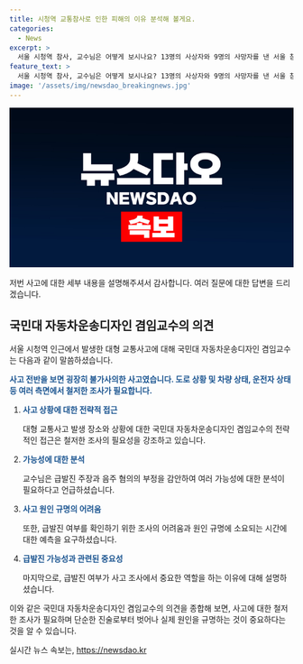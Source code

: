 ```yaml
---
title: 시청역 교통참사로 인한 피해의 이유 분석해 볼게요.
categories:
  - News
excerpt: >
  서울 시청역 참사, 교수님은 어떻게 보시나요? 13명의 사상자와 9명의 사망자를 낸 서울 참사. 운전자는 급발진 주장하며 경찰은 음주 혐의 부인. 무려 200미터 역주행 후 보행자에게까지 충돌. 목격자들의 주장과 경찰 수사는 어떻게 될까? 급발진 여부 확인, 원인 규명에 대한 예상과 전문 기관의 역할, 그리고 이에 대한 대책의 필요성을 다루는 교수의 답변.
feature_text: >
  서울 시청역 참사, 교수님은 어떻게 보시나요? 13명의 사상자와 9명의 사망자를 낸 서울 참사. 운전자는 급발진 주장하며 경찰은 음주 혐의 부인. 무려 200미터 역주행 후 보행자에게까지 충돌. 목격자들의 주장과 경찰 수사는 어떻게 될까? 급발진 여부 확인, 원인 규명에 대한 예상과 전문 기관의 역할, 그리고 이에 대한 대책의 필요성을 다루는 교수의 답변.
image: '/assets/img/newsdao_breakingnews.jpg'
---
```


<p><img src="/assets/img/newsdao_breakingnews.jpg" alt="implanttips 속보" /></p>

<p>저번 사고에 대한 세부 내용을 설명해주셔서 감사합니다. 여러 질문에 대한 답변을 드리겠습니다.</p>

<h2 data-ke-size="size26">국민대 자동차운송디자인 겸임교수의 의견</h2>

<p data-ke-size="size16">서울 시청역 인근에서 발생한 대형 교통사고에 대해 국민대 자동차운송디자인 겸임교수는 다음과 같이 말씀하셨습니다.</p>

<p><b><span style="color: #1a5490;">사고 전반을 보면 굉장히 불가사의한 사고였습니다. 도로 상황 및 차량 상태, 운전자 상태 등 여러 측면에서 철저한 조사가 필요합니다.</span></b></p>

<ol>
<li><p><b><span style="color: #1a5490;">사고 상황에 대한 전략적 접근</span></b></p>

<p>대형 교통사고 발생 장소와 상황에 대한 국민대 자동차운송디자인 겸임교수의 전략적인 접근은 철저한 조사의 필요성을 강조하고 있습니다.</p></li>
<li><p><b><span style="color: #1a5490;">가능성에 대한 분석</span></b></p>

<p>교수님은 급발진 주장과 음주 혐의의 부정을 감안하여 여러 가능성에 대한 분석이 필요하다고 언급하셨습니다.</p></li>
<li><p><b><span style="color: #1a5490;">사고 원인 규명의 어려움</span></b></p>

<p>또한, 급발진 여부를 확인하기 위한 조사의 어려움과 원인 규명에 소요되는 시간에 대한 예측을 요구하셨습니다.</p></li>
<li><p><b><span style="color: #1a5490;">급발진 가능성과 관련된 중요성</span></b></p>

<p>마지막으로, 급발진 여부가 사고 조사에서 중요한 역할을 하는 이유에 대해 설명하셨습니다.</p></li>
</ol>

<p>이와 같은 국민대 자동차운송디자인 겸임교수의 의견을 종합해 보면, 사고에 대한 철저한 조사가 필요하며 단순한 진술로부터 벗어나 실제 원인을 규명하는 것이 중요하다는 것을 알 수 있습니다.</p>
실시간 뉴스 속보는, <a href="https://newsdao.kr" rel="dofollow">https://newsdao.kr</a>


